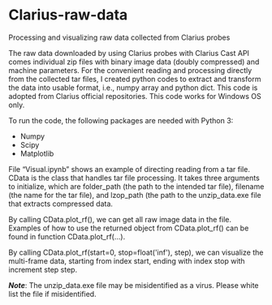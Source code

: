 # Clarius-raw-data
Processing and visualizing raw data collected from Clarius probes

The raw data downloaded by using Clarius probes with Clarius Cast API comes individual zip files with binary image data (doubly compressed) and machine parameters. For the convenient reading and processing directly from the collected tar files, I created python codes to extract and transform the data into usable format, i.e., numpy array and python dict. This code is adopted from Clarius official repositories. This code works for Windows OS only.

To run the code, the following packages are needed with Python 3:
- Numpy
- Scipy
- Matplotlib

File “Visual.ipynb” shows an example of directing reading from a tar file. CData is the class that handles tar file processing. It takes three arguments to initialize, which are folder_path (the path to the intended tar file), filename (the name for the tar file), and lzop_path (the path to the unzip_data.exe file that extracts compressed data.

By calling CData.plot_rf(), we can get all raw image data in the file. Examples of how to use the returned object from CData.plot_rf() can be found in function CData.plot_rf(...).

By calling CData.plot_rf(start=0, stop=float('inf'), step), we can visualize the multi-frame data, starting from index start, ending with index stop with increment step step.

___Note___: The unzip_data.exe file may be misidentified as a virus. Please white list the file if misidentified. 
